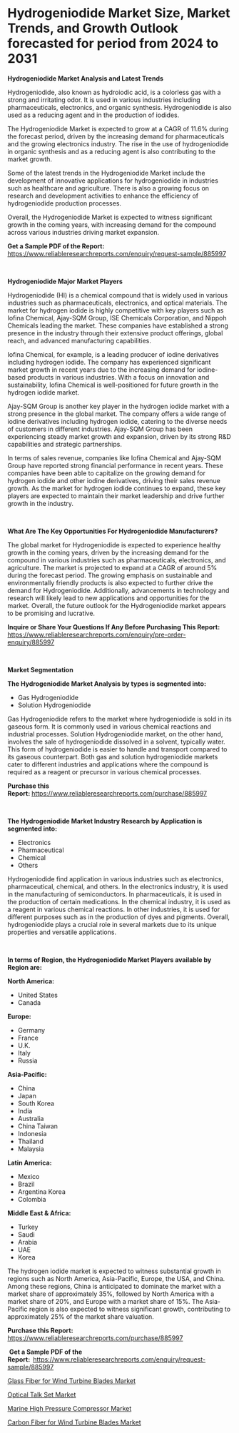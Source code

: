 <p><h1>Hydrogeniodide Market Size, Market Trends, and Growth Outlook forecasted for period from 2024 to 2031</h1></p><p><strong>Hydrogeniodide Market Analysis and Latest Trends</strong></p>
<p><p>Hydrogeniodide, also known as hydroiodic acid, is a colorless gas with a strong and irritating odor. It is used in various industries including pharmaceuticals, electronics, and organic synthesis. Hydrogeniodide is also used as a reducing agent and in the production of iodides.</p><p>The Hydrogeniodide Market is expected to grow at a CAGR of 11.6% during the forecast period, driven by the increasing demand for pharmaceuticals and the growing electronics industry. The rise in the use of hydrogeniodide in organic synthesis and as a reducing agent is also contributing to the market growth.</p><p>Some of the latest trends in the Hydrogeniodide Market include the development of innovative applications for hydrogeniodide in industries such as healthcare and agriculture. There is also a growing focus on research and development activities to enhance the efficiency of hydrogeniodide production processes.</p><p>Overall, the Hydrogeniodide Market is expected to witness significant growth in the coming years, with increasing demand for the compound across various industries driving market expansion.</p></p>
<p><strong>Get a Sample PDF of the Report:&nbsp;</strong> <a href="https://www.reliableresearchreports.com/enquiry/request-sample/885997">https://www.reliableresearchreports.com/enquiry/request-sample/885997</a></p>
<p>&nbsp;</p>
<p><strong>Hydrogeniodide Major Market Players</strong></p>
<p><p>Hydrogeniodide (HI) is a chemical compound that is widely used in various industries such as pharmaceuticals, electronics, and optical materials. The market for hydrogen iodide is highly competitive with key players such as Iofina Chemical, Ajay-SQM Group, ISE Chemicals Corporation, and Nippoh Chemicals leading the market. These companies have established a strong presence in the industry through their extensive product offerings, global reach, and advanced manufacturing capabilities.</p><p>Iofina Chemical, for example, is a leading producer of iodine derivatives including hydrogen iodide. The company has experienced significant market growth in recent years due to the increasing demand for iodine-based products in various industries. With a focus on innovation and sustainability, Iofina Chemical is well-positioned for future growth in the hydrogen iodide market.</p><p>Ajay-SQM Group is another key player in the hydrogen iodide market with a strong presence in the global market. The company offers a wide range of iodine derivatives including hydrogen iodide, catering to the diverse needs of customers in different industries. Ajay-SQM Group has been experiencing steady market growth and expansion, driven by its strong R&D capabilities and strategic partnerships.</p><p>In terms of sales revenue, companies like Iofina Chemical and Ajay-SQM Group have reported strong financial performance in recent years. These companies have been able to capitalize on the growing demand for hydrogen iodide and other iodine derivatives, driving their sales revenue growth. As the market for hydrogen iodide continues to expand, these key players are expected to maintain their market leadership and drive further growth in the industry.</p></p>
<p>&nbsp;</p>
<p><strong>What Are The Key Opportunities For Hydrogeniodide Manufacturers?</strong></p>
<p><p>The global market for Hydrogeniodide is expected to experience healthy growth in the coming years, driven by the increasing demand for the compound in various industries such as pharmaceuticals, electronics, and agriculture. The market is projected to expand at a CAGR of around 5% during the forecast period. The growing emphasis on sustainable and environmentally friendly products is also expected to further drive the demand for Hydrogeniodide. Additionally, advancements in technology and research will likely lead to new applications and opportunities for the market. Overall, the future outlook for the Hydrogeniodide market appears to be promising and lucrative.</p></p>
<p><strong>Inquire or Share Your Questions If Any Before Purchasing This Report:</strong> <a href="https://www.reliableresearchreports.com/enquiry/pre-order-enquiry/885997">https://www.reliableresearchreports.com/enquiry/pre-order-enquiry/885997</a></p>
<p>&nbsp;</p>
<p><strong>Market Segmentation</strong></p>
<p><strong>The Hydrogeniodide Market Analysis by types is segmented into:</strong></p>
<p><ul><li>Gas Hydrogeniodide</li><li>Solution Hydrogeniodide</li></ul></p>
<p><p>Gas Hydrogeniodide refers to the market where hydrogeniodide is sold in its gaseous form. It is commonly used in various chemical reactions and industrial processes. Solution Hydrogeniodide market, on the other hand, involves the sale of hydrogeniodide dissolved in a solvent, typically water. This form of hydrogeniodide is easier to handle and transport compared to its gaseous counterpart. Both gas and solution hydrogeniodide markets cater to different industries and applications where the compound is required as a reagent or precursor in various chemical processes.</p></p>
<p><strong>Purchase this Report:&nbsp;</strong><a href="https://www.reliableresearchreports.com/purchase/885997">https://www.reliableresearchreports.com/purchase/885997</a></p>
<p>&nbsp;</p>
<p><strong>The Hydrogeniodide Market Industry Research by Application is segmented into:</strong></p>
<p><ul><li>Electronics</li><li>Pharmaceutical</li><li>Chemical</li><li>Others</li></ul></p>
<p><p>Hydrogeniodide find application in various industries such as electronics, pharmaceutical, chemical, and others. In the electronics industry, it is used in the manufacturing of semiconductors. In pharmaceuticals, it is used in the production of certain medications. In the chemical industry, it is used as a reagent in various chemical reactions. In other industries, it is used for different purposes such as in the production of dyes and pigments. Overall, hydrogeniodide plays a crucial role in several markets due to its unique properties and versatile applications.</p></p>
<p>&nbsp;</p>
<p><strong>In terms of Region, the Hydrogeniodide Market Players available by Region are:</strong></p>
<p>
    <p> <strong> North America: </strong>
        <ul>
            <li>United States</li>
            <li>Canada</li>
        </ul>
        </p> 
    <p> <strong> Europe: </strong>
        <ul>
            <li>Germany</li>
            <li>France</li>
            <li>U.K.</li>
            <li>Italy</li>
            <li>Russia</li>
        </ul>
        </p> 
    <p> <strong> Asia-Pacific: </strong>
        <ul>
            <li>China</li>
            <li>Japan</li>
            <li>South Korea</li>
            <li>India</li>
            <li>Australia</li>
            <li>China Taiwan</li>
            <li>Indonesia</li>
            <li>Thailand</li>
            <li>Malaysia</li>
        </ul>
        </p> 
    <p> <strong> Latin America: </strong>
        <ul>
            <li>Mexico</li>
            <li>Brazil</li>
            <li>Argentina Korea</li>
            <li>Colombia</li>
        </ul>
        </p> 
    <p> <strong> Middle East & Africa: </strong>
        <ul>
            <li>Turkey</li>
            <li>Saudi</li>
            <li>Arabia</li>
            <li>UAE</li>
            <li>Korea</li>
        </ul>
    </p>
    </p>
<p><p>The hydrogen iodide market is expected to witness substantial growth in regions such as North America, Asia-Pacific, Europe, the USA, and China. Among these regions, China is anticipated to dominate the market with a market share of approximately 35%, followed by North America with a market share of 20%, and Europe with a market share of 15%. The Asia-Pacific region is also expected to witness significant growth, contributing to approximately 25% of the market share valuation.</p></p>
<p><strong>Purchase this Report: </strong><a href="https://www.reliableresearchreports.com/purchase/885997">https://www.reliableresearchreports.com/purchase/885997</a></p>
<p>&nbsp;<strong>Get a Sample PDF of the Report:&nbsp;&nbsp;</strong><a href="https://www.reliableresearchreports.com/enquiry/request-sample/885997">https://www.reliableresearchreports.com/enquiry/request-sample/885997</a></p>
<p><strong></strong></p>
<p><p><a href="https://view.publitas.com/reportprime-1/glass-fiber-for-wind-turbine-blades-market-size-2023-2030-global-industrial-analysis-key-geographical-regions-market-share-top-key-players-product-types-and-forecast-research-report/">Glass Fiber for Wind Turbine Blades Market</a></p><p><a href="https://unruly-ladybug-44b.notion.site/Optical-Talk-Set-Market-Size-and-Growth-Market-Segmentation-Regional-and-Country-Breakdowns-and-M-b8f17ef3fa844c00ab9dd29a132f8845">Optical Talk Set Market</a></p><p><a href="https://view.publitas.com/reportprime-1/marine-high-pressure-compressor-market-size-2023-2030-global-industrial-analysis-key-geographical-regions-market-share-top-key-players-product-types-and-forecast-research-report/">Marine High Pressure Compressor Market</a></p><p><a href="https://view.publitas.com/reportprime-1/carbon-fiber-for-wind-turbine-blades-market-with-the-goal-of-estimating-the-market-size-and-future-growth-potential-of-various-market-segments-based-on-component-applications-end-user-and-region/">Carbon Fiber for Wind Turbine Blades Market</a></p></p>